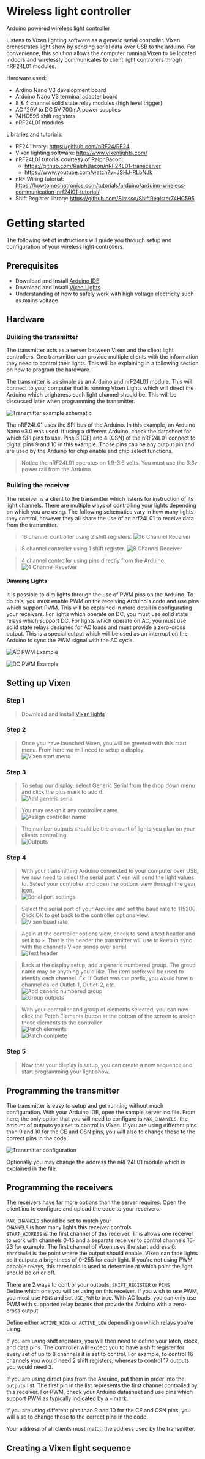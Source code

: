 # Wireless light controller
Arduino powered wireless light controller

Listens to Vixen lighting software as a generic serial controller.
  Vixen orchestrates light show by sending serial data over USB to the
  arduino. For convenience, this solution allows the computer running
  Vixen to be located indoors and wirelessly communicates to
  client light controllers throgh nRF24L01 modules.

  Hardware used:
  - Ardino Nano V3 development board
  - Arduino Nano V3 terminal adapter board
  - 8 & 4 channel solid state relay modules (high level trigger)
  - AC 120V to DC 5V 700mA power supplies
  - 74HC595 shift registers
  - nRF24L01 modules

  Libraries and tutorials:
  * RF24 library: https://github.com/nRF24/RF24
  * Vixen lighting software: http://www.vixenlights.com/
  * nRF24L01 tutorial courtesy of RalphBacon:
    - https://github.com/RalphBacon/nRF24L01-transceiver
    - https://www.youtube.com/watch?v=JSHJ-RLbNJk
  * nRF Wiring tutorial: https://howtomechatronics.com/tutorials/arduino/arduino-wireless-communication-nrf24l01-tutorial/
  * Shift Register library: https://github.com/Simsso/ShiftRegister74HC595

# Getting started
The following set of instructions will guide you through setup and configuration of your wireless light controllers.

## Prerequisites
* Download and install [Arduino IDE](https://www.arduino.cc/en/main/software)
* Download and install [Vixen Lights](http://www.vixenlights.com/)
* Understanding of how to safely work with high voltage electricity such as mains voltage

## Hardware
### Building the transmitter
The transmitter acts as a server between Vixen and the client light controllers. One transmitter can provide multiple clients with the information they need to control their lights. This will be explaining in a following section on how to program the hardware.

The transmitter is as simple as an Arduino and nrF24L01 module. This will connect to your computer that is running Vixen Lights which will direct the Arduino which brightness each light channel should be. This will be discussed later when programming the transmitter.

![Transmitter example schematic](img/transmitter.jpg?raw=true "Transmitter example schematic")

The nRF24L01 uses the SPI bus of the Arduino. In this example, an Arduino Nano v3.0 was used. If using a different Arduino, check the datasheet for which SPI pins to use. Pins 3 (CE) and 4 (CSN) of the nRF24L01 connect to digital pins 9 and 10 in this example. Those pins can be any output pin and are used by the Arduino for chip enable and chip select functions.

> Notice the nRF24L01 operates on 1.9-3.6 volts. You must use the 3.3v power rail from the Arduino.

### Building the receiver
The receiver is a client to the transmitter which listens for instruction of its light channels. There are multiple ways of controlling your lights depending on which you are using. The following schematics vary in how many lights they control, however they all share the use of an nrf24L01 to receive data from the transmitter.

> 16 channel controller using 2 shift registers.
![16 Channel Receiver](img/16_channel_receiver.jpg?raw=true "16 Channel Receiver")

> 8 channel controller using 1 shift register.
![8 Channel Receiver](img/8_channel_receiver.jpg?raw=true "8 Channel Receiver")

> 4 channel controller using pins directly from the Arduino.
![4 Channel Receiver](img/4_channel_receiver.jpg?raw=true "4 Channel Receiver")

#### Dimming Lights
It is possible to dim lights through the use of PWM pins on the Arduino. To do this, you must enable PWM on the receiving Arduino's code and use pins which support PWM. This will be explained in more detail in configurating your receivers.
For lights which operate on DC, you must use solid state relays which support DC. For lights which operate on AC, you must use solid state relays designed for AC loads and must provide a zero-cross output. This is a special output which will be used as an interrupt on the Arduino to sync the PWM signal with the AC cycle. 

![AC PWM Example](img/ac_pwm.jpg?raw=true "AC PWM Example")

![DC PWM Example](img/dc_pwm.jpg?raw=true "DC PWM Example")

## Setting up Vixen
### Step 1
> Download and install [Vixen lights](http://www.vixenlights.com/)
### Step 2
> Once you have launched Vixen, you will be greeted with this start menu. From here we will need to setup a display.\
![Vixen start menu](img/vixen_start_menu.jpg?raw=true "Vixen start menu")
### Step 3
> To setup our display, select Generic Serial from the drop down menu and click the plus mark to add it.\
![Add generic serial](img/vixen_add_controller.jpg?raw=true "Add generic serial")

> You may assign it any controller name.\
![Assign controller name](img/vixen_controller_name.jpg?raw=true "Assign controller name")

> The number outputs should be the amount of lights you plan on your clients controlling.\
![Outputs](img/vixen_outputs.jpg?raw=true "Outputs")
### Step 4
> With your transmitting Arduino connected to your computer over USB, we now need to select the serial port Vixen will send the light values to. Select your controller and open the options view through the gear icon.\
![Serial port settings](img/vixen_serial_port_settings.jpg?raw=true "Serial port settings")

> Select the serial port of your Arduino and set the baud rate to 115200. Click OK to get back to the controller options view.\
![Vixen buad rate](img/vixen_baud_rate.jpg?raw=true "Baud rate")

> Again at the controller options view, check to send a text header and set it to `>`. That is the header the transmitter will use to keep in sync with the channels Vixen sends over serial.\
![Text header](img/vixen_text_header.jpg?raw=true "Text header")

> Back at the display setup, add a generic numbered group. The group name may be anything you'd like. The item prefix will be used to identify each channel. Ex: If Outlet was the prefix, you would have a channel called Outlet-1, Outlet-2, etc.\
![Add generic numbered group](img/vixen_add_generic_numbered_group.jpg?raw=true "Add generic numbered group")\
![Group outputs](img/vixen_generic_numbered_group_outputs.jpg?raw=true "Group outputs")

> With your controller and group of elements selected, you can now click the Patch Elements button at the bottom of the screen to assign those elements to the controller.\
![Patch elements](img/vixen_patch_elements.jpg?raw=true "Patch elements")\
![Patch complete](img/vixen_patch_complete.jpg?raw=true "Patch complete")
### Step 5
> Now that your display is setup, you can create a new sequence and start programming your light show.

## Programming the transmitter
The transmitter is easy to setup and get running without much configuration. With your Arduino IDE, open the sample server.ino file. From here, the only option that you will need to configure is `MAX_CHANNELS`, the amount of outputs you set to control in Vixen. If you are using different pins than 9 and 10 for the CE and CSN pins, you will also to change those to the correct pins in the code.

![Transmitter configuration](img/arduino_transmitter_configuration.jpg?raw=true "Transmitter configuration")

Optionally you may change the address the nRF24L01 module which is explained in the file.

## Programming the receivers
The receivers have far more options than the server requires. Open the client.ino to configure and upload the code to your receivers.

`MAX_CHANNELS` should be set to match your\
`CHANNELS` is how many lights this receiver controls\
`START_ADDRESS` is the first channel of this receiver. This allows one receiver to work with channels 0-15 and a separate receiver to control channels 16-23 for example. The first channel of Vixen uses the start address 0.\
`threshold` is the point where the output should enable. Vixen can fade lights so it outputs a brightness of 0-255 for each light. If you're not using PWM capable relays, this threshold is used to determine at which point the light should be on or off.

There are 2 ways to control your outputs: `SHIFT_REGISTER` or `PINS`\
Define which one you will be using on this receiver. If you wish to use PWM, you must use `PINS` and set `USE_PWM` to true. With AC loads, you can only use PWM with supported relay boards that provide the Arduino with a zero-cross output.

Define either `ACTIVE_HIGH` or `ACTIVE_LOW` depending on which relays you're using.

If you are using shift registers, you will then need to define your latch, clock, and data pins. The controller will expect you to have a shift register for every set of up to 8 channels it is set to control. For example, to control 16 channels you would need 2 shift registers, whereas to control 17 outputs you would need 3.

If you are using direct pins from the Arduino, put them in order into the `outputs` list. The first pin in the list represents the first channel controlled by this receiver. For PWM, check your Arduino datasheet and use pins which support PWM as typically indicated by a `~` mark.

If you are using different pins than 9 and 10 for the CE and CSN pins, you will also to change those to the correct pins in the code.

Your address of all clients must match the address used by the transmitter.

## Creating a Vixen light sequence
